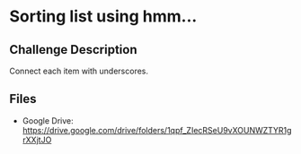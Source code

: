 # Sorting list using hmm...

## Challenge Description
Connect each item with underscores.

## Files
- Google Drive: https://drive.google.com/drive/folders/1qpf_ZIecRSeU9vXOUNWZTYR1grXXjtJO